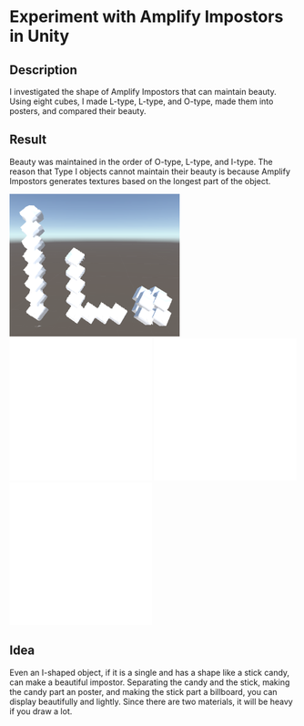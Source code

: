 # Experiment with Amplify Impostors in Unity

## Description
I investigated the shape of Amplify Impostors that can maintain beauty.
Using eight cubes, I made L-type, L-type, and O-type, made them into posters, and compared their beauty.
## Result
Beauty was maintained in the order of O-type, L-type, and I-type.
The reason that Type I objects cannot maintain their beauty is because Amplify Impostors generates textures based on the longest part of the object.

<img alt="Lined up" height="250px" src="https://github.com/0105takuyayamada/ImposterExperiment/blob/master/Assets/ScreenShot.png"> <img alt="I Impostor" height="250px" src="https://github.com/0105takuyayamada/ImposterExperiment/blob/master/Assets/I/I_Impostor_AlbedoAlpha.png"> <img alt="L Impostor" height="250px" src="https://github.com/0105takuyayamada/ImposterExperiment/blob/master/Assets/L/L_Impostor_AlbedoAlpha.png"> <img alt="O Impostor" height="250px" src="https://github.com/0105takuyayamada/ImposterExperiment/blob/master/Assets/O/O_Impostor_AlbedoAlpha.png">

## Idea
Even an I-shaped object, if it is a single and has a shape like a stick candy, can make a beautiful impostor. 
Separating the candy and the stick, making the candy part an poster, and making the stick part a billboard, you can display beautifully and lightly. Since there are two materials, it will be heavy if you draw a lot.
